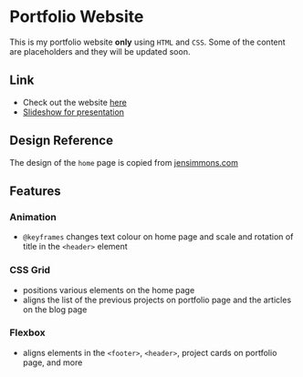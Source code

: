 # Portfolio Website

This is my portfolio website **only** using `HTML` and `CSS`. Some of the content are placeholders and they will be updated soon.

## Link

- Check out the website [here](https://jungah.netlify.app/)
- [Slideshow for presentation](https://www.canva.com/design/DAEvfMedIKc/97JJqBHgXkhcd7xUR-lQcg/view?utm_content=DAEvfMedIKc&utm_campaign=designshare&utm_medium=link2&utm_source=sharebutton)

## Design Reference

The design of the `home` page is copied from [jensimmons.com](https://labs.jensimmons.com/2017/03-004.html)

## Features

### Animation

- `@keyframes` changes text colour on home page and scale and rotation of title in the `<header>` element

### CSS Grid

- positions various elements on the home page
- aligns the list of the previous projects on portfolio page and the articles on the blog page

### Flexbox

- aligns elements in the `<footer>`, `<header>`, project cards on portfolio page, and more
